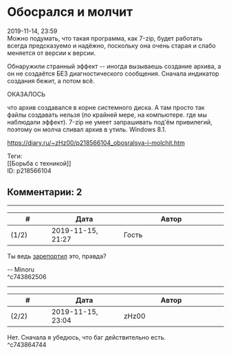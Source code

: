 Обосрался и молчит
==================

  
2019-11-14, 23:59  
 Можно подумать, что такая программа, как 7-zip, будет работать всегда предсказуемо и надёжно, поскольку она очень старая и слабо меняется от версии к версии.   
   
 Обнаружили странный эффект -- иногда вызываешь создание архива, а он не создаётся БЕЗ диагностического сообщения. Сначала индикатор создания бежит, а потом всё.   
   
 ОКАЗАЛОСЬ   
   
 что архив создавался в корне системного диска. А там просто так файлы создавать нельзя (по крайней мере, на компьютере. где мы наблюдали эффект). 7-zip не умеет запрашивать под'ём привилегий, поэтому он молча сливал архив в утиль. Windows 8.1.   
  
<https://diary.ru/~zHz00/p218566104_obosralsya-i-molchit.htm>  
  
Теги:  
[[Борьба с техникой]]  
ID: p218566104  


Комментарии: 2
--------------

  


---



|         #         |              Дата              |                     Автор                     |           ID           |
| --- | --- | --- | --- |
| (1/2) | 2019-11-15, 21:27 | Гость | c743862506 |

  
 Ты ведь  [зарепортил](https://sourceforge.net/p/sevenzip/bugs/)  это, правда?   
   
 -- Minoru   
 ^c743862506

---



|         #         |              Дата              |                     Автор                     |           ID           |
| --- | --- | --- | --- |
| (2/2) | 2019-11-15, 23:04 | zHz00 | c743864744 |

  
 Нет. Сначала я убедюсь, что баг действительно есть.   
 ^c743864744
